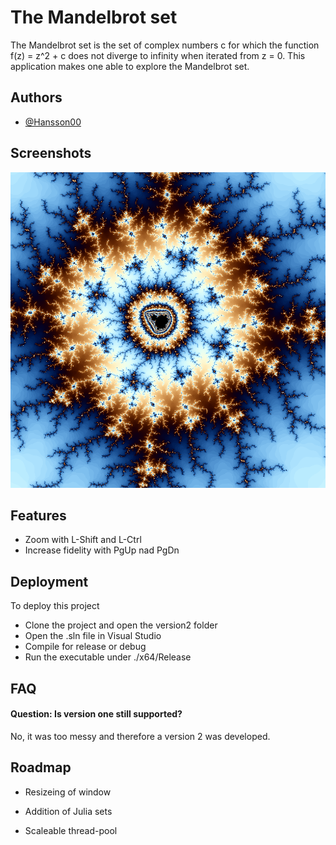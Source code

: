 
# The Mandelbrot set

The Mandelbrot set is the set of complex numbers c for which the function f(z) = z^2 + c does not diverge to infinity when iterated from z = 0. This application makes one able to explore the Mandelbrot set. 




## Authors

- [@Hansson00](https://github.com/Hansson00)


## Screenshots

![image](image.png)


## Features

- Zoom with L-Shift and L-Ctrl
- Increase fidelity with PgUp nad PgDn


## Deployment

To deploy this project
- Clone the project and open the version2 folder
- Open the .sln file in Visual Studio
- Compile for release or debug
- Run the executable under ./x64/Release


## FAQ

#### Question: Is version one still supported?

No, it was too messy and therefore a version 2 was developed.

## Roadmap

- Resizeing of window

- Addition of Julia sets

- Scaleable thread-pool

